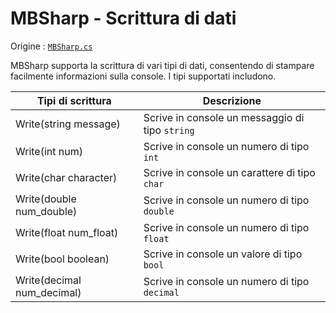 # MBSharp - Scrittura di dati

Origine : [`MBSharp.cs`](../../../MBSharp.cs)

MBSharp supporta la scrittura di vari tipi di dati, consentendo di stampare facilmente informazioni sulla console. I tipi supportati includono.

| Tipi di scrittura | Descrizione |
|--------------------------|------------|
| Write(string message) | Scrive in console un messaggio di tipo `string`|
| Write(int num) | Scrive in console un numero di tipo `int`|
| Write(char character) | Scrive in console un carattere di tipo `char`|
| Write(double num_double) | Scrive in console un numero di tipo `double`|
| Write(float num_float) | Scrive in console un numero di tipo `float`|
| Write(bool boolean) | Scrive in console un valore di tipo `bool`|
| Write(decimal num_decimal) | Scrive in console un numero di tipo `decimal`|